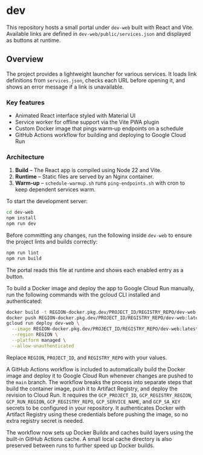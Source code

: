 # dev

This repository hosts a small portal under `dev-web` built with React and Vite.
Available links are defined in `dev-web/public/services.json` and displayed as buttons at runtime.

## Overview

The project provides a lightweight launcher for various services. It loads link definitions from `services.json`, checks each URL before opening it, and shows an error message if a link is unavailable.

### Key features

* Animated React interface styled with Material UI
* Service worker for offline support via the Vite PWA plugin
* Custom Docker image that pings warm‑up endpoints on a schedule
* GitHub Actions workflow for building and deploying to Google Cloud Run

### Architecture

1. **Build** – The React app is compiled using Node 22 and Vite.
2. **Runtime** – Static files are served by an Nginx container.
3. **Warm‑up** – `schedule-warmup.sh` runs `ping-endpoints.sh` with cron to keep dependent services warm.

To start the development server:

```bash
cd dev-web
npm install
npm run dev
```

Before committing any changes, run the following inside `dev-web` to ensure
the project lints and builds correctly:

```bash
npm run lint
npm run build
```

The portal reads this file at runtime and shows each enabled entry as a button.

To build a Docker image and deploy the app to Google Cloud Run manually, run the
following commands with the gcloud CLI installed and authenticated:

```bash
docker build -t REGION-docker.pkg.dev/PROJECT_ID/REGISTRY_REPO/dev-web:latest ./dev-web
docker push REGION-docker.pkg.dev/PROJECT_ID/REGISTRY_REPO/dev-web:latest
gcloud run deploy dev-web \
  --image REGION-docker.pkg.dev/PROJECT_ID/REGISTRY_REPO/dev-web:latest \
  --region REGION \
  --platform managed \
  --allow-unauthenticated
```
Replace `REGION`, `PROJECT_ID`, and `REGISTRY_REPO` with your values.

A GitHub Actions workflow is included to automatically build the Docker image
and deploy it to Google Cloud Run whenever changes are pushed to the `main`
branch. The workflow breaks the process into separate steps that build the
container image, push it to Artifact Registry, and deploy the revision to Cloud
Run. It requires the `GCP_PROJECT_ID`, `GCP_REGISTRY_REGION`, `GCP_RUN_REGION`,
`GCP_REGISTRY_REPO`, `GCP_SERVICE_NAME`, and `GCP_SA_KEY` secrets to be configured in your repository.
It authenticates Docker with Artifact Registry using these credentials before
pushing the image, so no extra registry secret is needed.

The workflow now sets up Docker Buildx and caches build layers using the built-in
GitHub Actions cache. A small local cache directory is also preserved between
runs to further speed up Docker builds.
